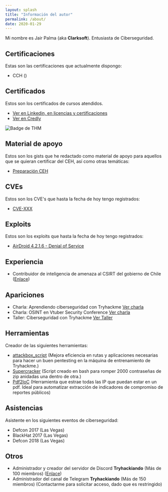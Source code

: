 ```yaml
---
layout: splash
title: "Información del autor"
permalink: /about/
date: 2020-01-29
---
```


Mi nombre es Jair Palma (aka **Clarksoft**). Entusiasta de Ciberseguridad.

## Certificaciones
Estas son las certificaciones que actualmente dispongo:

- CCH ()

## Certificados
Estos son los certificados de cursos atendidos.

- [Ver en Linkedin, en licencias y certificaciones](https://www.linkedin.com/in/jairpalmavicenty/)
- [Ver en Credly](https://www.credly.com/users/jair-palma)

![Badge de THM](https://tryhackme-badges.s3.amazonaws.com/clarksoft.png "TryHackme")



## Material de apoyo
Estos son los gists que he redactado como material de apoyo para aquellos que se quieran certificar del CEH, así como otras temáticas:

- [Preparación CEH](https://clarksoft.github.io/Notas-de-seguridad/)


## CVEs
Estos son los CVE's que hasta la fecha de hoy tengo registrados:

- [CVE-XXX](https://nvd.nist.gov/vuln/detail/CVE-xxx)

## Exploits
Estos son los exploits que hasta la fecha de hoy tengo registrados:

- [AirDroid 4.2.1.6 - Denial of Service](https://www.exploit-db.com/exploits/46337)

## Experiencia
- Contribuidor de inteligencia de amenaza al CSIRT del gobierno de Chile ([Enlace](https://www.csirt.gob.cl))

## Apariciones

- Charla: Aprendiendo ciberseguridad con Tryhackme [Ver charla](https://www.youtube.com/watch?v=z4VfCBygxng)
- Charla: OSINT en Vtuber Security Conference [Ver charla](https://www.youtube.com/watch?v=ZigRyc0ndME&t=5349s)
- Taller: Ciberseguridad con Tryhackme [Ver Taller](próximamente)

## Herramientas
Creador de las siguientes herramientas:

- [attackbox_script](https://github.com/clarksoft/attackbox_script) (Mejora eficiencia en rutas y aplicaciones necesarias para hacer un buen pentesting en la máquina de entrenamiento de Tryhackme.)
- [Supercracker](https://github.com/clarksoft/supercracker.sh) (Script creado en bash para romper 2000 contraseñas de zip anidadas una dentro de otra.)
- [Pdf2IoC](https://github.com/clarksoft/pdf2IoC) (Herramienta que estrae todas las IP que puedan estar en un pdf. Ideal para automatizar extracción de indicadores de compromiso de reportes públicos)

## Asistencias
Asistente en los siguientes eventos de ciberseguridad:

- Defcon 2017 (Las Vegas)
- BlackHat 2017 (Las Vegas)
- Defcon 2018 (Las Vegas)

## Otros

- Administrador y creador del servidor de Discord **Tryhackiando** (Más de 100 miembros) ([Enlace](https://discord.org/vApWjFz))
- Administrador del canal de Telegram **Tryhackiando** (Más de 150 miembros) (Contactarme para solicitar acceso, dado que es restringido)

